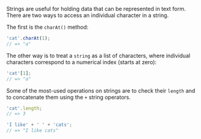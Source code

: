 Strings are useful for holding data that can be represented in text form.
There are two ways to access an individual character in a string.

The first is the `charAt()` method:

```javascript
'cat'.charAt(1);
// => "a"
```

The other way is to treat a `string` as a list of characters, where individual characters correspond to a numerical index (starts at zero):

```javascript
'cat'[1];
// => "a"
```

Some of the most-used operations on strings are to check their `length` and to concatenate them using the `+` string operators.

```javascript
'cat'.length;
// => 3

'I like' + ' ' + 'cats';
// => "I like cats"
```
